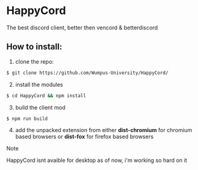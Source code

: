 # HappyCord
The best discord client, better then vencord &amp; betterdiscord 

## How to install:

1. clone the repo:
```sh
$ git clone https://github.com/Wumpus-University/HappyCord/
```
2. install the modules
```sh
$ cd HappyCord && npm install
```
3. build the client mod
```sh
$ npm run build
```

4. add the unpacked extension from either **dist-chromium** for chromium based browsers or **dist-fox** for firefox based browsers

> [!NOTE]
> HappyCord isnt avaible for desktop as of now, i'm working so hard on it
